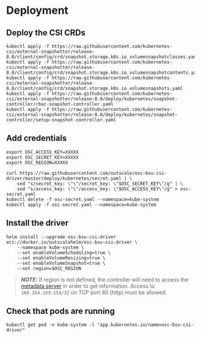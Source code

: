 # Deployment

## Deploy the CSI CRDs

```shell
kubectl apply -f https://raw.githubusercontent.com/kubernetes-csi/external-snapshotter/release-8.0/client/config/crd/snapshot.storage.k8s.io_volumesnapshotclasses.yaml
kubectl apply -f https://raw.githubusercontent.com/kubernetes-csi/external-snapshotter/release-8.0/client/config/crd/snapshot.storage.k8s.io_volumesnapshotcontents.yaml
kubectl apply -f https://raw.githubusercontent.com/kubernetes-csi/external-snapshotter/release-8.0/client/config/crd/snapshot.storage.k8s.io_volumesnapshots.yaml
kubectl apply -f https://raw.githubusercontent.com/kubernetes-csi/external-snapshotter/release-8.0/deploy/kubernetes/snapshot-controller/rbac-snapshot-controller.yaml
kubectl apply -f https://raw.githubusercontent.com/kubernetes-csi/external-snapshotter/release-8.0/deploy/kubernetes/snapshot-controller/setup-snapshot-controller.yaml
```

## Add credentials

```shell
export OSC_ACCESS_KEY=XXXXX
export OSC_SECRET_KEY=XXXXX
export OSC_REGION=XXXXX

curl https://raw.githubusercontent.com/outscale/osc-bsu-csi-driver/master/deploy/kubernetes/secret.yaml | \
    sed "s/secret_key: \"\"/secret_key: \"$OSC_SECRET_KEY\"/g" | \
    sed "s/access_key: \"\"/access_key: \"$OSC_ACCESS_KEY\"/g" > osc-secret.yaml
kubectl delete -f osc-secret.yaml --namespace=kube-system
kubectl apply -f osc-secret.yaml --namespace=kube-system
```

## Install the driver

```shell
helm install --upgrade osc-bsu-csi-driver oci://docker.io/outscalehelm/osc-bsu-csi-driver \
    --namespace kube-system \
    --set enableVolumeScheduling=true \
    --set enableVolumeResizing=true \
    --set enableVolumeSnapshot=true \
    --set region=$OSC_REGION
```

> **_NOTE:_** If region is not defined, the controller will need to access the [metadata server](https://docs.outscale.com/en/userguide/Accessing-the-Metadata-and-User-Data-of-an-Instance.html) in order to get information. Access to `169.254.169.254/32` on TCP port 80 (http) must be allowed.

## Check that pods are running

```shell
kubectl get pod -n kube-system -l "app.kubernetes.io/name=osc-bsu-csi-driver"
```
